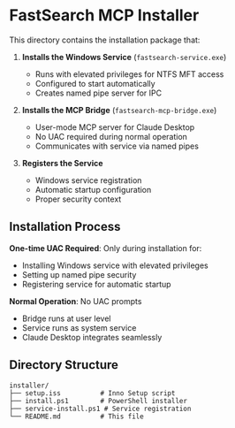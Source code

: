 # FastSearch MCP Installer

This directory contains the installation package that:

1. **Installs the Windows Service** (`fastsearch-service.exe`)
   - Runs with elevated privileges for NTFS MFT access
   - Configured to start automatically
   - Creates named pipe server for IPC

2. **Installs the MCP Bridge** (`fastsearch-mcp-bridge.exe`)
   - User-mode MCP server for Claude Desktop
   - No UAC required during normal operation
   - Communicates with service via named pipes

3. **Registers the Service**
   - Windows service registration
   - Automatic startup configuration
   - Proper security context

## Installation Process

**One-time UAC Required**: Only during installation for:
- Installing Windows service with elevated privileges
- Setting up named pipe security
- Registering service for automatic startup

**Normal Operation**: No UAC prompts
- Bridge runs at user level
- Service runs as system service
- Claude Desktop integrates seamlessly

## Directory Structure

```
installer/
├── setup.iss          # Inno Setup script
├── install.ps1        # PowerShell installer
├── service-install.ps1 # Service registration
└── README.md          # This file
```
